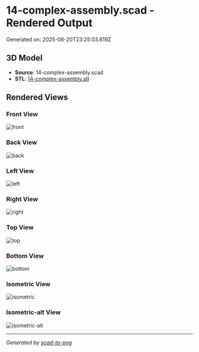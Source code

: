 # 14-complex-assembly.scad - Rendered Output

Generated on: 2025-06-20T23:25:03.619Z

## 3D Model

- **Source**: 14-complex-assembly.scad
- **STL**: [14-complex-assembly.stl](./14-complex-assembly.stl)

## Rendered Views

### Front View
![front](./front.png)

### Back View
![back](./back.png)

### Left View
![left](./left.png)

### Right View
![right](./right.png)

### Top View
![top](./top.png)

### Bottom View
![bottom](./bottom.png)

### Isometric View
![isometric](./isometric.png)

### Isometric-alt View
![isometric-alt](./isometric-alt.png)

---
*Generated by [scad-to-png](https://github.com/imjasonh/scad-to-png)*

